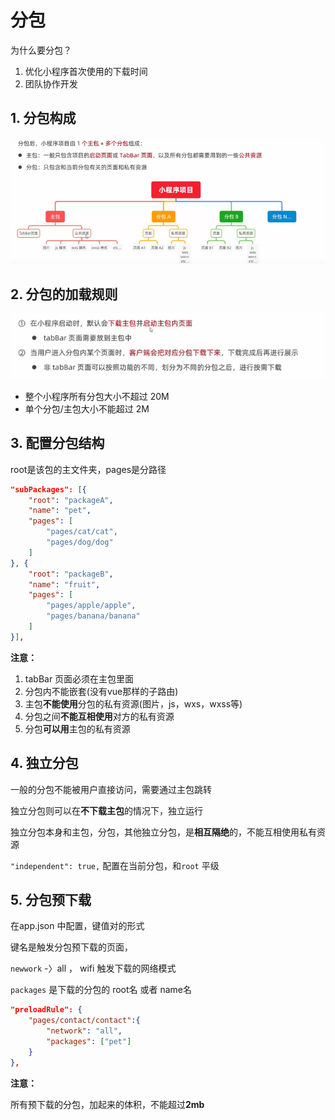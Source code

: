# 分包

为什么要分包？

1. 优化小程序首次使用的下载时间
2. 团队协作开发



## 1. 分包构成



![1657721211147](assets/1657721211147.png)



## 2. 分包的加载规则

![1657721331233](assets/1657721331233.png)



- 整个小程序所有分包大小不超过 20M
- 单个分包/主包大小不能超过 2M





## 3. 配置分包结构

root是该包的主文件夹，pages是分路径

```json
"subPackages": [{
    "root": "packageA",
    "name": "pet",
    "pages": [
        "pages/cat/cat",
        "pages/dog/dog"
    ]
}, {
    "root": "packageB",
    "name": "fruit",
    "pages": [
        "pages/apple/apple",
        "pages/banana/banana"
    ]
}],
```

**注意：**

1. tabBar 页面必须在主包里面
2. 分包内不能嵌套(没有vue那样的子路由)
3. 主包**不能使用**分包的私有资源(图片，js，wxs，wxss等)
4. 分包之间**不能互相使用**对方的私有资源
5. 分包**可以用**主包的私有资源



## 4. 独立分包

一般的分包不能被用户直接访问，需要通过主包跳转

独立分包则可以在**不下载主包**的情况下，独立运行



独立分包本身和主包，分包，其他独立分包，是**相互隔绝**的，不能互相使用私有资源



`"independent": true,` 配置在当前分包，和`root` 平级



## 5. 分包预下载

在app.json 中配置，键值对的形式

键名是触发分包预下载的页面，

`newwork` -〉all  ， wifi  触发下载的网络模式

`packages` 是下载的分包的 root名 或者 name名

```json
"preloadRule": {
    "pages/contact/contact":{
        "network": "all",
        "packages": ["pet"]
    }
},
```



**注意：**

所有预下载的分包，加起来的体积，不能超过**2mb**









